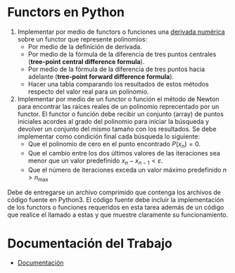 # Functors en Python
1. Implementar por medio de functors o funciones una [derivada numérica](Derivada.md) sobre un functor que represente polinomios:
    * Por medio de la definición de derivada.
    * Por medio de la fórmula de la diferencia de tres puntos centrales (**tree-point central difference formula**).
    * Por medio de la fórmula de la diferencia de tres puntos hacia adelante (**tree-point forward difference formula**).
    * Hacer una tabla comparando los resultados de estos métodos respecto del valor real para un polinomio.
2. Implementar por medio de un functor o función el método de Newton para encontrar las raíces reales de un polinomio reprecentado por un functor. El functor o función debe recibir un conjunto (array) de puntos iniciales acordes al grado del polinomio para iniciar la búsqueda y devolver un conjunto del mismo tamaño con los resultados. Se debe implementar como condición final cada búsqueda lo siguiente:
    * Que el polinomio de cero en el punto encontrado $P(x_n)=0$.
    * Que el cambio entre los dos últimos valores de las iteraciones sea menor que un valor predefinido $x_n-x_{n-1}<\varepsilon$.
    * Que el número de iteraciones exceda un valor máximo predefinido $n>n_{\mathrm{max}}$

Debe de entregarse un archivo comprimido que contenga los archivos de código fuente en Python3. El código fuente debe incluir la implementación de los functors o funciones requeridos en esta tarea además de un código que realice el llamado a estas y que muestre claramente su funcionamiento.

# Documentación del Trabajo

* [Documentación](Doc/deriv_num.md) 